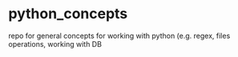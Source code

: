 # python_concepts
repo for general concepts for working with python (e.g. regex, files operations, working with DB
